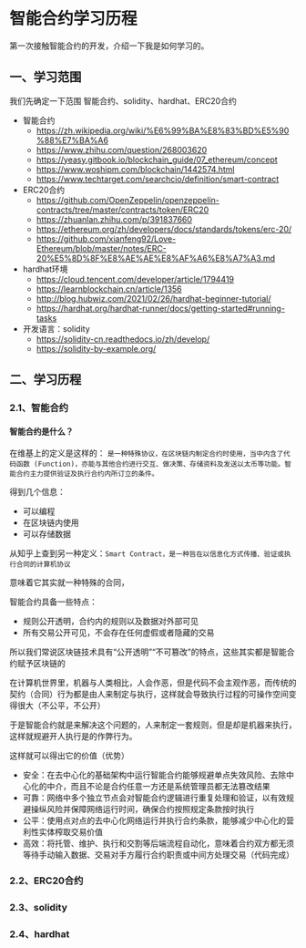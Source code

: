 # 智能合约学习历程

第一次接触智能合约的开发，介绍一下我是如何学习的。

## 一、学习范围

我们先确定一下范围 智能合约、solidity、hardhat、ERC20合约

- 智能合约
  - <https://zh.wikipedia.org/wiki/%E6%99%BA%E8%83%BD%E5%90%88%E7%BA%A6>
  - <https://www.zhihu.com/question/268003620>
  - <https://yeasy.gitbook.io/blockchain_guide/07_ethereum/concept>
  - <https://www.woshipm.com/blockchain/1442574.html>
  - <https://www.techtarget.com/searchcio/definition/smart-contract>
- ERC20合约
  - <https://github.com/OpenZeppelin/openzeppelin-contracts/tree/master/contracts/token/ERC20>
  - <https://zhuanlan.zhihu.com/p/391837660>
  - <https://ethereum.org/zh/developers/docs/standards/tokens/erc-20/>
  - <https://github.com/xianfeng92/Love-Ethereum/blob/master/notes/ERC-20%E5%8D%8F%E8%AE%AE%E8%AF%A6%E8%A7%A3.md>
- hardhat环境
  - <https://cloud.tencent.com/developer/article/1794419>
  - <https://learnblockchain.cn/article/1356>
  - <http://blog.hubwiz.com/2021/02/26/hardhat-beginner-tutorial/>
  - <https://hardhat.org/hardhat-runner/docs/getting-started#running-tasks>
- 开发语言：solidity
  - <https://solidity-cn.readthedocs.io/zh/develop/>
  - <https://solidity-by-example.org/>

## 二、学习历程

### 2.1、智能合约

#### 智能合约是什么？

在维基上的定义是这样的：
`是一种特殊协议，在区块链内制定合约时使用，当中内含了代码函数 (Function)，亦能与其他合约进行交互、做决策、存储资料及发送以太币等功能。智能合约主力提供验证及执行合约内所订立的条件。`

得到几个信息：

- 可以编程
- 在区块链内使用
- 可以存储数据

从知乎上查到另一种定义：`Smart Contract，是一种旨在以信息化方式传播、验证或执行合同的计算机协议`

意味着它其实就一种特殊的合同，

智能合约具备一些特点：

- 规则公开透明，合约内的规则以及数据对外部可见
- 所有交易公开可见，不会存在任何虚假或者隐藏的交易

所以我们常说区块链技术具有“公开透明”“不可篡改”的特点，这些其实都是智能合约赋予区块链的

在计算机世界里，机器与人类相比，人会作恶，但是代码不会主观作恶，而传统的契约（合同）行为都是由人来制定与执行，这样就会导致执行过程的可操作空间变得很大（不公平，不公开）

于是智能合约就是来解决这个问题的，人来制定一套规则，但是却是机器来执行，这样就规避开人执行是的作弊行为。

这样就可以得出它的价值（优势）

- 安全：在去中心化的基础架构中运行智能合约能够规避单点失效风险、去除中心化的中介，而且不论是合约任意一方还是系统管理员都无法篡改结果
- 可靠：网络中多个独立节点会对智能合约逻辑进行重复处理和验证，以有效规避操纵风险并保障网络运行时间，确保合约按照规定条款按时执行
- 公平：使用点对点的去中心化网络运行并执行合约条款，能够减少中心化的营利性实体榨取交易价值
- 高效：将托管、维护、执行和交割等后端流程自动化，意味着合约双方都无须等待手动输入数据、交易对手方履行合约职责或中间方处理交易（代码完成）

### 2.2、ERC20合约

### 2.3、solidity

### 2.4、hardhat
